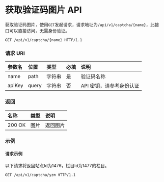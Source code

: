 # 获取验证码图片 API

获取验证码图片，使用`GET`发起请求，请求地址为`/api/v1/captcha/{name}`，此接口可以直接访问，无需身份验证。

```
GET /api/v1/captcha/{name} HTTP/1.1
```

### 请求 URI

| 参数名 | 位置 | 类型 | 必填 | 说明 |
| :----- | :----- | :----- | :----- | :----- |
|name	|path|	字符串|	是|	验证码名称|
| apiKey | query | 字符串 | 否 | API 密钥，请参考身份认证 |

### 返回

| 名称 | 类型 | 说明 |
| :----- | :----- | :----- |
|200 OK	|图片	|返回图片|

### 示例

#### 请求示例

以下请求将返回站点Id为1476，栏目Id为1477的栏目。

```
GET /api/v1/captcha/yzm HTTP/1.1
```